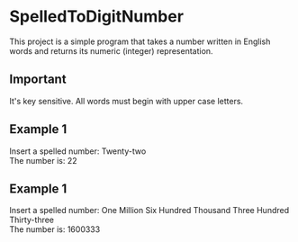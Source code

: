 # SpelledToDigitNumber

This project is a simple program that takes a number written in English words and returns its numeric (integer) representation.

## Important

It's key sensitive. All words must begin with upper case letters.  

## Example 1

Insert a spelled number: Twenty-two    
The number is: 22

## Example 1

Insert a spelled number: One Million Six Hundred Thousand Three Hundred Thirty-three     
The number is: 1600333

